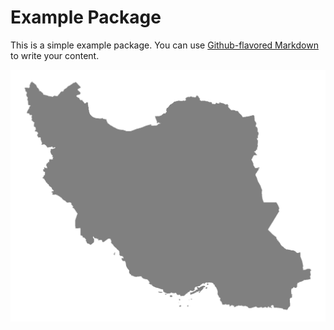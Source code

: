 # Example Package

This is a simple example package. You can use
[Github-flavored Markdown](https://guides.github.com/features/mastering-markdown/)
to write your content.

![](https://github.com/k-hosseini/gender_gap_and_3g/blob/master/src/gender_gaps/data/UMTS_animation_500.gif)
